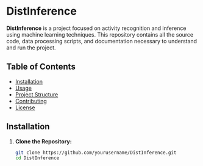 # DistInference

**DistInference** is a project focused on activity recognition and inference using machine learning techniques. This repository contains all the source code, data processing scripts, and documentation necessary to understand and run the project.

## Table of Contents

- [Installation](#installation)
- [Usage](#usage)
- [Project Structure](#project-structure)
- [Contributing](#contributing)
- [License](#license)

## Installation

1. **Clone the Repository:**

   ```bash
   git clone https://github.com/yourusername/DistInference.git
   cd DistInference
